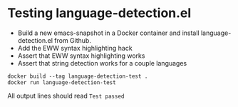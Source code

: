 # Testing language-detection.el

* Build a new emacs-snapshot in a Docker container and install language-detection.el from Github.
* Add the EWW syntax highlighting hack
* Assert that EWW syntax highlighting works
* Assert that string detection works for a couple languages

```shell
docker build --tag language-detection-test .
docker run language-detection-test
```

All output lines should read `Test passed`
